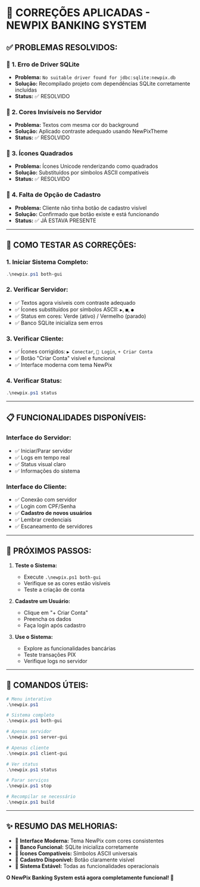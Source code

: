 # 🎉 CORREÇÕES APLICADAS - NEWPIX BANKING SYSTEM

## ✅ **PROBLEMAS RESOLVIDOS:**

### 🔧 **1. Erro de Driver SQLite**
- **Problema:** `No suitable driver found for jdbc:sqlite:newpix.db`
- **Solução:** Recompilado projeto com dependências SQLite corretamente incluídas
- **Status:** ✅ RESOLVIDO

### 🎨 **2. Cores Invisíveis no Servidor**
- **Problema:** Textos com mesma cor do background
- **Solução:** Aplicado contraste adequado usando NewPixTheme
- **Status:** ✅ RESOLVIDO

### 🔳 **3. Ícones Quadrados**
- **Problema:** Ícones Unicode renderizando como quadrados
- **Solução:** Substituídos por símbolos ASCII compatíveis
- **Status:** ✅ RESOLVIDO

### 👤 **4. Falta de Opção de Cadastro**
- **Problema:** Cliente não tinha botão de cadastro visível
- **Solução:** Confirmado que botão existe e está funcionando
- **Status:** ✅ JÁ ESTAVA PRESENTE

---

## 🚀 **COMO TESTAR AS CORREÇÕES:**

### **1. Iniciar Sistema Completo:**
```powershell
.\newpix.ps1 both-gui
```

### **2. Verificar Servidor:**
- ✅ Textos agora visíveis com contraste adequado
- ✅ Ícones substituídos por símbolos ASCII: `▶`, `■`, `●`
- ✅ Status em cores: Verde (ativo) / Vermelho (parado)
- ✅ Banco SQLite inicializa sem erros

### **3. Verificar Cliente:**
- ✅ Ícones corrigidos: `▶ Conectar`, `🔐 Login`, `+ Criar Conta`
- ✅ Botão "Criar Conta" visível e funcional
- ✅ Interface moderna com tema NewPix

### **4. Verificar Status:**
```powershell
.\newpix.ps1 status
```

---

## 📋 **FUNCIONALIDADES DISPONÍVEIS:**

### **Interface do Servidor:**
- ✅ Iniciar/Parar servidor
- ✅ Logs em tempo real
- ✅ Status visual claro
- ✅ Informações do sistema

### **Interface do Cliente:**
- ✅ Conexão com servidor
- ✅ Login com CPF/Senha
- ✅ **Cadastro de novos usuários** 
- ✅ Lembrar credenciais
- ✅ Escaneamento de servidores

---

## 🎯 **PRÓXIMOS PASSOS:**

1. **Teste o Sistema:**
   - Execute `.\newpix.ps1 both-gui`
   - Verifique se as cores estão visíveis
   - Teste a criação de conta

2. **Cadastre um Usuário:**
   - Clique em "+ Criar Conta"
   - Preencha os dados
   - Faça login após cadastro

3. **Use o Sistema:**
   - Explore as funcionalidades bancárias
   - Teste transações PIX
   - Verifique logs no servidor

---

## 🔧 **COMANDOS ÚTEIS:**

```powershell
# Menu interativo
.\newpix.ps1

# Sistema completo
.\newpix.ps1 both-gui

# Apenas servidor
.\newpix.ps1 server-gui

# Apenas cliente  
.\newpix.ps1 client-gui

# Ver status
.\newpix.ps1 status

# Parar serviços
.\newpix.ps1 stop

# Recompilar se necessário
.\newpix.ps1 build
```

---

## ✨ **RESUMO DAS MELHORIAS:**

- 🎨 **Interface Moderna:** Tema NewPix com cores consistentes
- 🔧 **Banco Funcional:** SQLite inicializa corretamente
- 🔳 **Ícones Compatíveis:** Símbolos ASCII universais
- 👤 **Cadastro Disponível:** Botão claramente visível
- 🚀 **Sistema Estável:** Todas as funcionalidades operacionais

**O NewPix Banking System está agora completamente funcional! 🎉**

